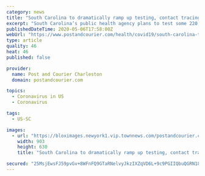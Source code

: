 ```yaml
---
category: news
title: "South Carolina to dramatically ramp up testing, contact tracing to stamp out coronavirus"
excerpt: "South Carolina’s public health agency plans to test some 220,000 more people for COVID-19 over the next two months, partnering with healthcare facilities and a private lab as part of"
publishedDateTime: 2020-05-06T17:58:00Z
webUrl: "https://www.postandcourier.com/health/covid19/south-carolina-to-dramatically-ramp-up-testing-contact-tracing-to-stamp-out-coronavirus/article_1fec00fe-8f1a-11ea-96f0-8be4198900e2.html"
type: article
quality: 46
heat: 46
published: false

provider:
  name: Post and Courier Charleston
  domain: postandcourier.com

topics:
  - Coronavirus in US
  - Coronavirus

tags:
  - US-SC

images:
  - url: "https://bloximages.newyork1.vip.townnews.com/postandcourier.com/content/tncms/assets/v3/editorial/a/35/a35f4450-8f0b-11ea-aab3-4b0aff028272/5eb1c6d1a3d01.image.jpg?resize=903%2C630"
    width: 903
    height: 630
    title: "South Carolina to dramatically ramp up testing, contact tracing to stamp out coronavirus"

secured: "25MsjEwsFJ59pvGv+8WFnFQ9GTaRNelvyJkzIXZqVD6L+9c9PGIIQbuQGRN18WBCwXlYukzUi2EafVY/YclxqsRF2vdxlxCoAgFjhvkYIBy2wRk6+VGtCE9JFc7ECNs11skzeSRtdtl39KSWqfx9YBmdVhSuCjdpGhhuyFri5xWiZ4f/YpsCKiedKiPnUIDcooe6eZ9xycQAZWn4VoyP+YS/JnSkz2MMflfmhWnew+IMtdSjUOq75V5BMfWQrvY3hqCk/DMkA3nUMX7lUCv71XTbKMwduBT2oXZdbE2wGuUqxT1E+dP3bvFHMGbtYtgyN88tpNX52o1nPA9kyTk9ZUxQM3GDVOZHaIr6hwU5UiCMEqGJuGkh1xuwk4saRIDfU4HZMq1+o1RlIl/6KI4QbduCEXjP68sq4qpJlFHwBoIMrJ/emO+YnJ1R8rzUYLC2GGTE5kF+F0VShsnoQnKyxrCb/PyBhKp+Zc8wnkYmmvI=;6X5rtFadHIHp2t+xyqokcA=="
---
```


